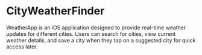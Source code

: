 # CityWeatherFinder
WeatherApp is an iOS application designed to provide real-time weather updates for different cities. Users can search for cities, view current weather details, and save a city when they tap on a suggested city for quick access later.
